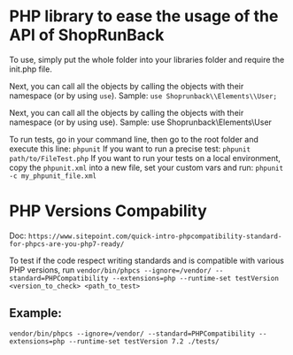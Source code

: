# PHP library to ease the usage of the API of ShopRunBack

To use, simply put the whole folder into your libraries folder and require the init.php file.

Next, you can call all the objects by calling the objects with their namespace (or by using `use`). Sample: `use Shoprunback\\Elements\\User;`

Next, you can call all the objects by calling the objects with their namespace (or by using use). Sample: use Shoprunback\\Elements\\User

To run tests, go in your command line, then go to the root folder and execute this line:
```phpunit```
If you want to run a precise test:
```phpunit path/to/FileTest.php```
If you want to run your tests on a local environment, copy the ```phpunit.xml``` into a new file, set your custom vars and run:
```phpunit -c my_phpunit_file.xml```

# PHP Versions Compability

Doc: ```https://www.sitepoint.com/quick-intro-phpcompatibility-standard-for-phpcs-are-you-php7-ready/```

To test if the code respect writing standards and is compatible with various PHP versions, run
```vendor/bin/phpcs --ignore=/vendor/ --standard=PHPCompatibility --extensions=php --runtime-set testVersion <version_to_check> <path_to_test>```

## Example:
```vendor/bin/phpcs --ignore=/vendor/ --standard=PHPCompatibility --extensions=php --runtime-set testVersion 7.2 ./tests/```
